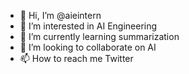 - 👋 Hi, I’m @aieintern
- 👀 I’m interested in AI Engineering
- 🌱 I’m currently learning summarization
- 💞️ I’m looking to collaborate on AI
- 📫 How to reach me Twitter

<!---
AIEIntern/AIEIntern is a ✨ special ✨ repository because its `README.md` (this file) appears on your GitHub profile.
You can click the Preview link to take a look at your changes.
--->
